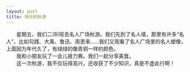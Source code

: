 ```yaml
---
layout: post
title: 快乐的秋游
---
```



　　星期五，我们二(8)班去名人广场秋游。我们先到了名人墙，那里有许多“名人”，比如勾践、大禹、鲁迅、周恩来……我们又观看了名人广场里的名人塑像，上面因为年代久了，有绿绿的像青铜一样的颜色。  
　　我和小朋友玩了一会儿接力赛。我们一起分享美食。  
　　这一次秋游，我不仅玩得高兴，还收获了不少知识，真是不虚此行啊！

